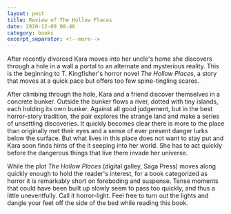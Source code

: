 ```yaml
---
layout: post
title: Review of The Hollow Places
date: 2020-12-09 08:46
category: books
excerpt_separator: <!--more-->
---
```

After recently divorced Kara moves into her uncle's home she discovers through a hole in a wall a portal to an alternate and mysterious reality. This is the beginning to T. Kingfisher's horror novel *The Hollow Places*, a story that moves at a quick pace but offers too few spine-tingling scares.<!--more-->

After climbing through the hole, Kara and a friend discover themselves in a concrete bunker. Outside the bunker flows a river, dotted with tiny islands, each holding its own bunker. Against all good judgement, but in the best horror-story tradition, the pair explores the strange land and make a series of unsettling discoveries. It quickly becomes clear there is more to the place than originally met their eyes and a sense of ever present danger lurks below the surface. But what lives in this place does not want to stay put and Kara soon finds hints of the it seeping into her world. She has to act quickly before the dangerous things that live there invade her universe.

While the plot *The Hollow Places* (digital galley, Saga Press) moves along quickly enough to hold the reader's interest, for a book categorized as horror it is remarkably short on foreboding and suspense. Tense moments that could have been built up slowly seem to pass too quickly, and thus a little uneventfully. Call it horror-light. Feel free to turn out the lights and dangle your feet off the side of the bed while reading this book.
